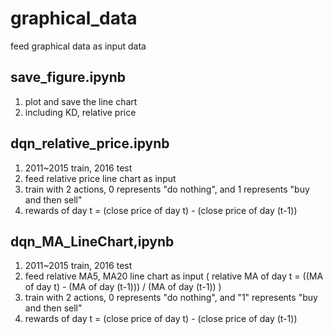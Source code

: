 # graphical_data
feed graphical data as input data

## save_figure.ipynb
1. plot and save the line chart
2. including KD, relative price

## dqn_relative_price.ipynb
1. 2011~2015 train, 2016 test
2. feed relative price line chart as input
3. train with 2 actions, 0 represents "do nothing", and 1 represents "buy and then sell"
4. rewards of day t = (close price of day t) - (close price of day (t-1))

## dqn_MA_LineChart,ipynb
1. 2011~2015 train, 2016 test
2. feed relative MA5, MA20 line chart as input
   ( relative MA of day t = ((MA of day t) - (MA of day (t-1))) / (MA of day (t-1)) )
3. train with 2 actions, 0 represents "do nothing", and "1" represents "buy and then sell"
4. rewards of day t = (close price of day t) - (close price of day (t-1))
